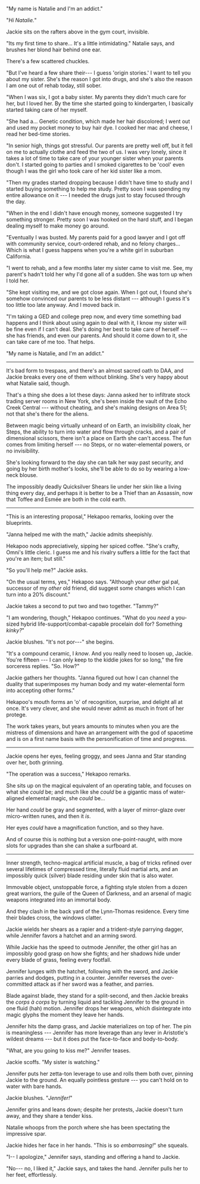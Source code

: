 "My name is Natalie and I'm an addict."

"_Hi Natalie._"

Jackie sits on the rafters above in the gym court, invisible.

"Its my first time to share... It's a little intimidating." Natalie says, and brushes her
blond hair behind one ear.

There's a few scattered chuckles.

"But I've heard a few share their--- I guess 'origin stories.' I want
to tell you about my sister. She's the reason I got into drugs, and she's
also the reason I am one out of rehab today, still sober.

"When I was six, I got a baby sister. My parents they didn't much care
for her, but I loved her. By the time she started going to kindergarten,
I basically started taking care of her myself.

"She had a... Genetic condition, which made her hair discolored; I went out
and used my pocket money to buy hair dye. I cooked her mac and cheese, I read
her bed-time stories.

"In senior high, things got stressful. Our parents are pretty well off, but it
fell on me to actually clothe and feed the two of us. I was very lonely, since
it takes a lot of time to take care of your younger sister when your parents 
don't. I started going to parties and I smoked cigarettes to be 'cool'
even though I was the girl who took care of her kid sister like a mom.

"Then my grades started dropping because I didn't have time to study and I
started buying something to help me study. Pretty soon I was spending my entire
allowance on it --- I needed the drugs just to stay focused through the day.

"When in the end I didn't have enough money, someone suggested I try something
stronger. Pretty soon I was hooked on the hard stuff, and I began dealing myself to
make money go around.

"Eventually I was busted. My parents paid for a good lawyer and I
got off with community service, court-ordered rehab, and no felony charges...
Which is what I guess happens when you're a white girl in suburban California.

"I went to rehab, and a few months later my sister came to visit me. See,
my parent's hadn't told her why I'd gone all of a sudden. She was torn up
when I told her.

"She kept visiting me, and we got close again. When I got out, I found she's
somehow convinced our parents to be less distant --- although I guess
it's too little too late anyway. And I moved back in. 

"I'm taking a GED and college prep now, and every time something bad happens
and I think about using again to deal with it, I know my sister will be fine
even if I can't deal. She's doing her best to take care of herself --- she has
friends, and even our parents. And should it come down to it, she can take care
of me too. That helps.

"My name is Natalie, and I'm an addict."

----

It's bad form to trespass, and there's an almost sacred oath to DAA, and Jackie
breaks every one of them without blinking. She's very happy about what Natalie said, though.

That's a thing she does a lot these days: Janna asked her to infiltrate stock trading server
rooms in New York, she's been inside the vault of the Echo Creek Central --- without cheating,
and she's making designs on Area 51; not that she's there for the aliens.

Between magic being virtually unheard of on Earth, an invisibility cloak, her Steps,
the ability to turn into water and flow through cracks, and a pair of dimensional
scissors, there isn't a place on Earth she can't access. The fun comes from limiting herself
--- no Steps, or no water-elemental powers, or no invisibility.

She's looking forward to the day she can talk her way past security, and going by
her birth mother's looks, she'll be able to do so by wearing a low-neck blouse.

The impossibly deadly Quicksilver Shears lie under her skin like a living thing
every day, and perhaps it is better to be a Thief than an Assassin, now that Toffee and
Esmée are both in the cold earth.

----

"This is an interesting proposal," Hekapoo remarks, looking over the blueprints.

"Janna helped me with the math," Jackie admits sheepishly.

Hekapoo nods appreciatively, sipping her spiced coffee. "She's crafty, Omni's little cleric.
I guess me and his rivalry suffers a little for the fact that you're an item; but still."

"So you'll help me?" Jackie asks.

"On the usual terms, yes," Hekapoo says. "Although your _other_ gal pal, successor of my
_other_ old friend, did suggest some changes which I can turn into a 20% discount."

Jackie takes a second to put two and two together. "Tammy?"

"I am wondering, though," Hekapoo continues. "What do you _need_ a you-sized hybrid life-support/combat-capable
procelain doll for? Something _kinky?_"

Jackie blushes. "It's not por---" she begins.

"It's a compound ceramic, I _know_. And you really need to loosen up, Jackie. You're fifteen --- I can only
keep to the kiddie jokes for so long," the fire sorceress replies. "So. How?"

Jackie gathers her thoughts. "Janna figured out how I can channel the duality that superimposes my human body
and my water-elemental form into accepting other forms."

Hekapoo's mouth forms an 'o' of recognition, surprise, and delight all at once. It's very clever, and
she would never admit as much in front of her protege.

The work takes years, but years amounts to minutes when you are the mistress of dimensions and
have an arrangement with the god of spacetime and is on a first name basis with the personification
of time and progress.

----

Jackie opens her eyes, feeling groggy, and sees Janna and Star standing over her, both grinning.

"The operation was a success," Hekapoo remarks.

She sits up on the magical equivalent of an operating table, and focuses on what she _could_ be; and
much like she _could_ be a gigantic mass of water-aligned elemental magic, she _could_ be...

Her hand _could_ be gray and segmented, with a layer of mirror-glaze over micro-written runes, and then it _is_.

Her eyes _could_ have a magnification function, and so they have.

And of course this is nothing but a version one-point-naught, with more slots for upgrades than she
can shake a surfboard at.

----

Inner strength, techno-magical artificial muscle, a bag of tricks refined over several lifetimes of
compressed time, literally fluid martial arts, and an impossibly quick (silver) blade residing under
skin that is also water.

Immovable object, unstoppable force, a fighting style stolen from a dozen great warriors, the guile of
the Queen of Darkness, and an arsenal of magic weapons integrated into an immortal body.

And they clash in the back yard of the Lynn-Thomas residence. Every time their blades cross, the windows
clatter.

Jackie wields her shears as a rapier and a trident-style parrying dagger,
while Jennifer favors a hatchet and an arming sword.

While Jackie has the speed to outmode Jennifer, the other girl has an impossibly good grasp on how she fights;
and her shadows hide under every blade of grass, feeling every footfall.

Jennifer lunges with the hatchet, following with the sword, and Jackie parries and dodges, putting in
a counter. Jennifer reverses the over-committed attack as if her sword was a feather, and parries.

Blade against blade, they stand for a split-second, and then Jackie breaks the _corps à corps_ by
turning liquid and tackling Jennifer to the ground in one fluid (hah) motion. Jennifer drops her weapons,
which disintegrate into magic glyphs the moment they leave her hands.

Jennifer hits the damp grass, and Jackie materializes on top of her. The pin is meaningless --- Jennifer
has more leverage than any lever in Aristotle's wildest dreams --- but it does put the face-to-face and
body-to-body.

"What, are you going to kiss me?" Jennifer teases.

Jackie scoffs. "My sister is watching."

Jennifer puts her zetta-ton leverage to use and rolls them both over, pinning Jackie to the ground. An
equally pointless gesture --- you can't hold on to water with bare hands.

Jackie blushes. "_Jennifer!_"

Jennifer grins and leans down; despite her protests, Jackie doesn't turn away, and they share a tender
kiss.

Natalie whoops from the porch where she has been spectating the impressive spar.

Jackie hides her face in her hands. "This is so _embarrasing!_" she squeals.

"I-- I apologize," Jennifer says, standing and offering a hand to Jackie.

"No--- no, I liked it," Jackie says, and takes the hand. Jennifer pulls her to her feet, effortlessly.
